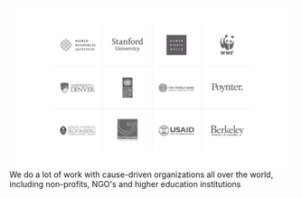 <img src="resources/img/aten-clients.png" alt="Logos from a number of Aten's Clients' logos" class="image--full">
<aside class="notes">We do a lot of work with cause-driven organizations all over the world, including non-profits, NGO's and higher education institutions</aside>
